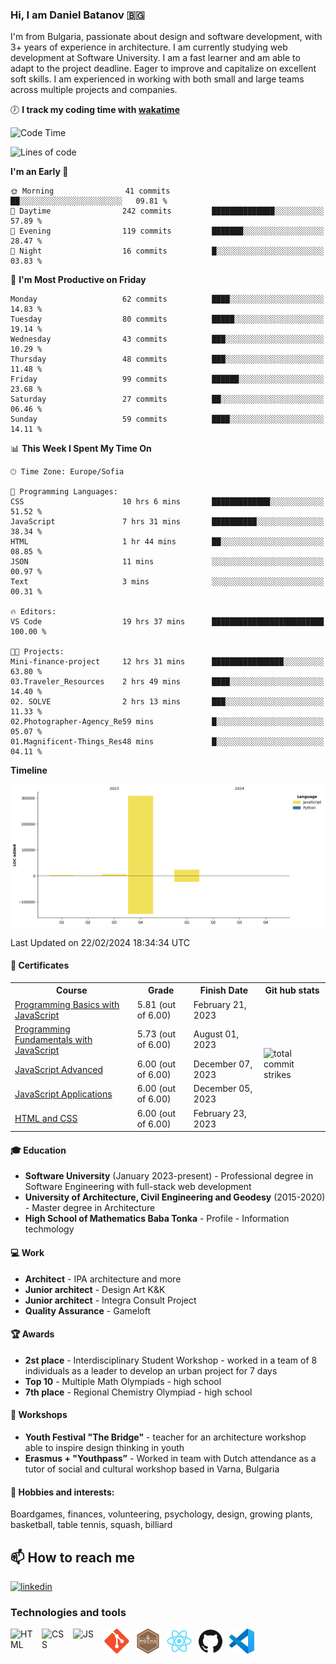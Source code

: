 ### Hi, I am Daniel Batanov 🇧🇬
I'm from Bulgaria, passionate about design and software development, with 3+ years of experience in architecture. I am currently studying web development at Software University. I am a fast learner and am able to adapt to the project deadline. Eager to improve and capitalize on excellent soft skills. I am experienced in working with both small and large teams across multiple projects and companies.


:clock7: **I track my coding time with  <a href="https://wakatime.com/@batanof"> wakatime </a>** 


<!--START_SECTION:waka-->
![Code Time](http://img.shields.io/badge/Code%20Time-546%20hrs%2017%20mins-blue)

![Lines of code](https://img.shields.io/badge/From%20Hello%20World%20I%27ve%20Written-342.7%20thousand%20lines%20of%20code-blue)

**I'm an Early 🐤** 

```text
🌞 Morning                41 commits          ██░░░░░░░░░░░░░░░░░░░░░░░   09.81 % 
🌆 Daytime                242 commits         ██████████████░░░░░░░░░░░   57.89 % 
🌃 Evening                119 commits         ███████░░░░░░░░░░░░░░░░░░   28.47 % 
🌙 Night                  16 commits          █░░░░░░░░░░░░░░░░░░░░░░░░   03.83 % 
```
📅 **I'm Most Productive on Friday** 

```text
Monday                   62 commits          ████░░░░░░░░░░░░░░░░░░░░░   14.83 % 
Tuesday                  80 commits          █████░░░░░░░░░░░░░░░░░░░░   19.14 % 
Wednesday                43 commits          ███░░░░░░░░░░░░░░░░░░░░░░   10.29 % 
Thursday                 48 commits          ███░░░░░░░░░░░░░░░░░░░░░░   11.48 % 
Friday                   99 commits          ██████░░░░░░░░░░░░░░░░░░░   23.68 % 
Saturday                 27 commits          ██░░░░░░░░░░░░░░░░░░░░░░░   06.46 % 
Sunday                   59 commits          ████░░░░░░░░░░░░░░░░░░░░░   14.11 % 
```


📊 **This Week I Spent My Time On** 

```text
🕑︎ Time Zone: Europe/Sofia

💬 Programming Languages: 
CSS                      10 hrs 6 mins       █████████████░░░░░░░░░░░░   51.52 % 
JavaScript               7 hrs 31 mins       ██████████░░░░░░░░░░░░░░░   38.34 % 
HTML                     1 hr 44 mins        ██░░░░░░░░░░░░░░░░░░░░░░░   08.85 % 
JSON                     11 mins             ░░░░░░░░░░░░░░░░░░░░░░░░░   00.97 % 
Text                     3 mins              ░░░░░░░░░░░░░░░░░░░░░░░░░   00.31 % 

🔥 Editors: 
VS Code                  19 hrs 37 mins      █████████████████████████   100.00 % 

🐱‍💻 Projects: 
Mini-finance-project     12 hrs 31 mins      ████████████████░░░░░░░░░   63.80 % 
03.Traveler_Resources    2 hrs 49 mins       ████░░░░░░░░░░░░░░░░░░░░░   14.40 % 
02. SOLVE                2 hrs 13 mins       ███░░░░░░░░░░░░░░░░░░░░░░   11.33 % 
02.Photographer-Agency_Re59 mins             █░░░░░░░░░░░░░░░░░░░░░░░░   05.07 % 
01.Magnificent-Things_Res48 mins             █░░░░░░░░░░░░░░░░░░░░░░░░   04.11 % 
```

**Timeline**

![Lines of Code chart](https://raw.githubusercontent.com/batanoffs/batanoffs/main/assets/bar_graph.png)


 Last Updated on 22/02/2024 18:34:34 UTC
<!--END_SECTION:waka-->

#### :scroll: Certificates
<table>
  <tr>
    <th>Course</th>
    <th>Grade</th>
    <th>Finish Date</th>
    <th>Git hub stats</th>
  </tr>
  <tr>
    <td><a href="https://softuni.bg/Certificates/Details/159814/4fcfee60">Programming Basics with JavaScript</a></td>
    <td>5.81 (out of 6.00)</td>
    <td>February 21, 2023</td>
    <td rowspan="5"><img align="center" src="https://github-readme-streak-stats.herokuapp.com/?user=batanoffs&layout=compact&hide_border=true" alt="total commit strikes"/></td>
  </tr>
  <tr>
    <td><a href="https://softuni.bg/Certificates/Details/180198/31625e83">Programming Fundamentals with JavaScript</a></td>
    <td>5.73 (out of 6.00)</td>
    <td>August 01, 2023</td>
  </tr>
  <tr>
    <td><a href="https://softuni.bg/Certificates/Details/195467/d2fe5f99">JavaScript Advanced</a></td>
    <td>6.00 (out of 6.00)</td>
    <td>December 07, 2023</td>
  </tr>
  <tr>
    <td><a href="https://softuni.bg/Certificates/Details/195298/1f9f9bde">JavaScript Applications</a></td>
    <td>6.00 (out of 6.00)</td>
    <td>December 05, 2023</td>
  </tr>
  <tr>
    <td><a href="https://softuni.bg/certificates/details/205221/f430eb0f">HTML and CSS</a></td>
    <td>6.00 (out of 6.00)</td>
    <td>February 23, 2023</td>
  </tr>
</table>

#### 🎓 Education
- **Software University** (January 2023-present) - Professional degree in Software Engineering with full-stack web development
- **University of Architecture, Civil Engineering and Geodesy** (2015-2020) - Master degree in Architecture
- **High School of Mathematics Baba Tonka** - Profile - Information techmology

#### 💻 Work
- **Architect** - IPA architecture and more
- **Junior architect** - Design Art K&K
- **Junior architect** - Integra Consult Project
- **Quality Assurance** - Gameloft

#### 🏆 Awards
- **2st place** - Interdisciplinary Student Workshop - worked in a team of 8 individuals as a leader to
develop an urban project for 7 days
- **Top 10** - Multiple Math Olympiads - high school
- **7th place** - Regional Chemistry Olympiad - high school

#### :busts_in_silhouette: Workshops
- **Youth Festival "The Bridge"** - teacher for an architecture workshop able to inspire design thinking in youth
- **Erasmus + "Youthpass”** - Worked in team with Dutch attendance as a tutor of social and cultural workshop based in Varna, Bulgaria

#### 🤹 Hobbies and interests: 
Boardgames, finances, volunteering, psychology, design, growing plants, basketball, table tennis, squash, billiard

## 📫 How to reach me
[![linkedin](https://img.shields.io/badge/linkedin-0A66C2?style=for-the-badge&logo=linkedin&logoColor=white)](https://bg.linkedin.com/in/daniel-batanov-6799b31a3)

### Technologies and tools
<img align="left" alt="HTML" width="40px" style="padding-right:10px;" src="https://cdn.jsdelivr.net/gh/devicons/devicon/icons/html5/html5-original.svg"/>
<img align="left" alt="CSS" width="40px" style="padding-right:10px;" src="https://cdn.jsdelivr.net/gh/devicons/devicon/icons/css3/css3-original.svg"/>
<img align="left" alt="JS" width="40px" style="padding-right:10px;" src="https://cdn.jsdelivr.net/gh/devicons/devicon/icons/javascript/javascript-original.svg"/>
<img align="left" alt="github" width="40px" style="padding-right:10px;" src="https://github.com/devicons/devicon/blob/master/icons/git/git-original.svg"/>
<img align="left" alt="mocha" width="40px" style="padding-right:10px;" src="https://github.com/devicons/devicon/blob/v2.14.0/icons/mocha/mocha-plain.svg"/>
<img align="left" alt="mocha" width="40px" style="padding-right:10px;" src="https://github.com/devicons/devicon/blob/v2.14.0/icons/react/react-original.svg"/>
<img align="left" alt="mocha" width="40px" style="padding-right:10px;" src="https://github.com/devicons/devicon/blob/master/icons/github/github-original.svg"/>
<img align="left" alt="mocha" width="40px" style="padding-right:10px;" src="https://github.com/devicons/devicon/blob/v2.14.0/icons/vscode/vscode-original.svg"/>  

 <!-- <a href="#"><img align="center" src="https://github-profile-trophy.vercel.app/?username=batanoffs&column=-1&margin-w=8&margin-h=2" alt="GitHub Trophies" /></a> -->



